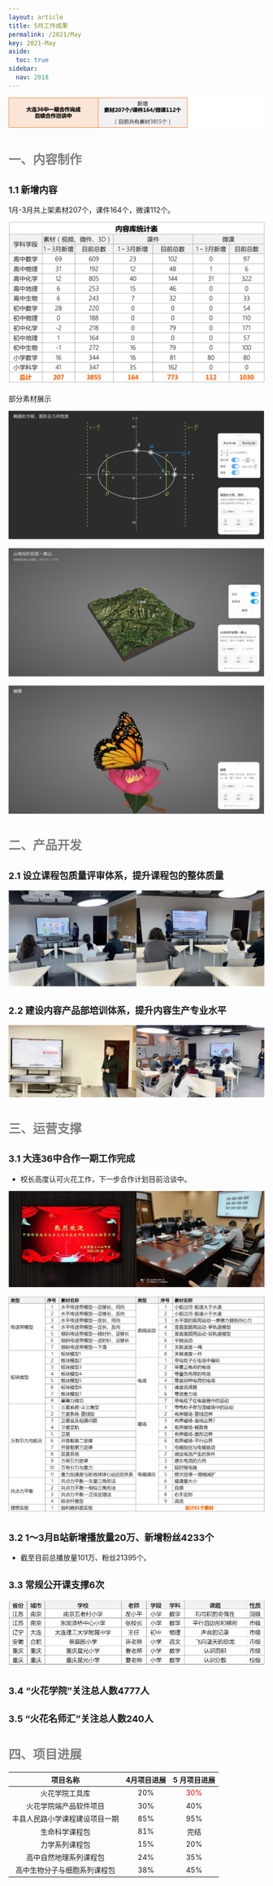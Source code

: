 ```yaml
---
layout: article
title: 5月工作成果
permalink: /2021/May
key: 2021-May
aside:
  toc: true
sidebar:
  nav: 2018
---
```



<bro/><bro/>

![avatar](20210001.png)

# <font size="5" color="gray">一、内容制作</font>

## <font size="4" >1.1 新增内容</font>

1月-3月共上架素材207个，课件164个，微课112个。

![avatar](sc0.png)

部分素材展示

![avatar](sc2.png)

![avatar](sc3.png)

![avatar](sc4.png)

# <font size="5" color="gray">二、产品开发</font>

## <font size="4" >2.1 设立课程包质量评审体系，提升课程包的整体质量</font>

![avatar](sh.png)

## <font size="4" >2.2 建设内容产品部培训体系，提升内容生产专业水平</font>

![avatar](px.png)

# <font size="5" color="gray">三、运营支撑</font>

## <font size="4" >3.1 大连36中合作一期工作完成</font>
  
- 校长高度认可火花工作，下一步合作计划目前洽谈中。

![avatar](dl36.png)

![avatar](dl362.png)

## <font size="4" >3.2 1～3月B站新增播放量20万、新增粉丝4233个</font>

- 截至目前总播放量101万、粉丝21395个。

## <font size="4" >3.3 常规公开课支撑6次</font>

![avatar](gkk.png)

## <font size="4" >3.4 “火花学院”关注总人数4777人</font>

## <font size="4" >3.5 “火花名师汇”关注总人数240人</font>

# <font size="5" color="gray">四、项目进展</font>
 
| 项目名称 |  4月项目进展  |5 月项目进展  | 
|:-------------:|:------:|:------:|
|火花学院工具库 |	20%|<font color="red">30%</font>|
|火花学院端产品软件项目	|30%|40%|
|丰县人民路小学课程建设项目一期	|85%|95%|
|生命科学课程包	|81%|完结|
|力学系列课程包	|15%|20%|
|高中自然地理系列课程包	|24%|35%|
|高中生物分子与细胞系列课程包	|38%|45%|






